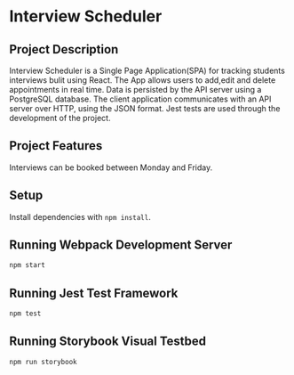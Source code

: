 # Interview Scheduler

## Project Description

Interview Scheduler is a Single Page Application(SPA) for tracking students interviews bulit using React. The App allows users to add,edit and delete appointments in real time. Data is persisted by the API server using a PostgreSQL database. The client application communicates with an API server over HTTP, using the JSON format. Jest tests are used through the development of the project.

## Project Features

Interviews can be booked between Monday and Friday.


## Setup

Install dependencies with `npm install`.

## Running Webpack Development Server

```sh
npm start
```

## Running Jest Test Framework

```sh
npm test
```

## Running Storybook Visual Testbed

```sh
npm run storybook
```
